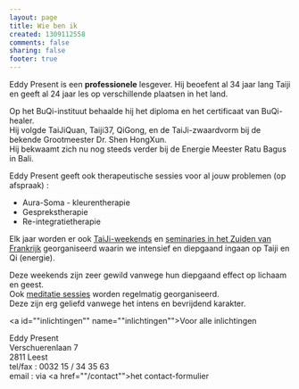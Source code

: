 ```yaml
--- 
layout: page
title: Wie ben ik
created: 1309112558
comments: false
sharing: false
footer: true
---
```


Eddy Present is een **professionele** lesgever. Hij beoefent al 34 jaar lang Taiji en geeft al 24 jaar les op verschillende plaatsen in het land.

Op het BuQi-instituut behaalde hij het diploma en het certificaat van BuQi-healer.  
Hij volgde TaiJiQuan, Taiji37, QiGong, en de TaiJi-zwaardvorm bij de bekende Grootmeester Dr. Shen HongXun.  
Hij bekwaamt zich nu nog steeds verder bij de Energie Meester Ratu Bagus in Bali.

Eddy Present geeft ook therapeutische sessies voor al jouw problemen (op afspraak) :

* Aura-Soma - kleurentherapie
* Gesprekstherapie
* Re-integratietherapie

Elk jaar worden er ook [TaiJi-weekends](/taijiquan/Intensieve-vorm-weekends) en [seminaries in het Zuiden van Frankrijk](/taijiquan/Stages-Zuid-Frankrijk) georganiseerd waarin we intensief en diepgaand ingaan op Taiji en Qi (energie).

Deze weekends zijn zeer gewild vanwege hun diepgaand effect op lichaam en geest.  
Ook [meditatie sessies](taijiquan/meditatie) worden regelmatig georganiseerd.  
Deze zijn erg geliefd vanwege het intens en bevrijdend karakter.<br />

<a id=""inlichtingen"" name=""inlichtingen""></a>Voor alle inlichtingen</h2>

Eddy Present  
Verschuerenlaan 7  
2811 Leest  
tel/fax : 0032 15 / 34 35 63  
email : via <a href=""/contact"">het contact-formulier</a>

